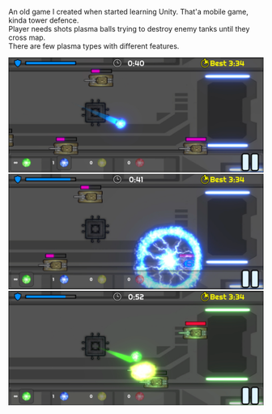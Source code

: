 An old game I created when started learning Unity.
That'a mobile game, kinda tower defence.  
Player needs shots plasma balls trying to destroy enemy tanks until they cross map.  
There are few plasma types with different features.

![](https://github.com/Martinson1252/Mayhem/blob/main/4.png)
![](https://github.com/Martinson1252/Mayhem/blob/main/3.png)
![](https://github.com/Martinson1252/Mayhem/blob/main/5.png)
